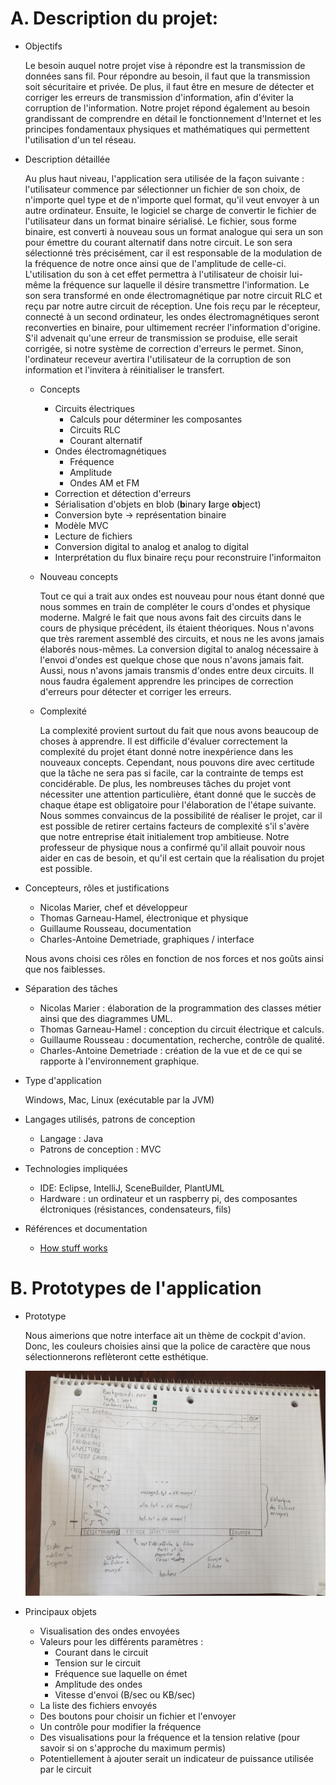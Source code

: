 # A. Description du projet:

- Objectifs

    Le besoin auquel notre projet vise à répondre est la transmission de données sans fil.
    Pour répondre au besoin, il faut que la transmission soit sécuritaire et privée.
    De plus, il faut être en mesure de détecter et corriger les erreurs de transmission d'information, afin d'éviter la corruption de l'information.
    Notre projet répond également au besoin grandissant de comprendre en détail le fonctionnement d'Internet et les principes fondamentaux physiques et mathématiques qui permettent l'utilisation d'un tel réseau.

- Description détaillée

    Au plus haut niveau, l'application sera utilisée de la façon suivante : l'utilisateur commence par sélectionner un fichier de son choix, de n'importe quel type et de n'importe quel format, qu'il veut envoyer à un autre ordinateur. Ensuite, le logiciel se charge de convertir le fichier de l'utilisateur dans un format binaire sérialisé. Le fichier, sous forme binaire, est converti à nouveau sous un format analogue qui sera un son pour émettre du courant alternatif dans notre circuit. Le son sera sélectionné très précisément, car il est responsable de la modulation de la fréquence de notre once ainsi que de l'amplitude de celle-ci. L'utilisation du son à cet effet permettra à l'utilisateur de choisir lui-même la fréquence sur laquelle il désire transmettre l'information. Le son sera transformé en onde électromagnétique par notre circuit RLC et reçu par notre autre circuit de réception. Une fois reçu par le récepteur, connecté à un second ordinateur, les ondes électromagnétiques seront reconverties en binaire, pour ultimement recréer l'information d'origine. S'il advenait qu'une erreur de transmission se produise, elle serait corrigée, si notre système de correction d'erreurs le permet. Sinon, l'ordinateur receveur avertira l'utilisateur de la corruption de son information et l'invitera à réinitialiser le transfert.

    - Concepts
        - Circuits électriques
            - Calculs pour déterminer les composantes
            - Circuits RLC
            - Courant alternatif
        - Ondes électromagnétiques
            - Fréquence
            - Amplitude
            - Ondes AM et FM
        - Correction et détection d'erreurs
        - Sérialisation d'objets en blob (**b**inary **l**arge **ob**ject)
        - Conversion byte -> représentation binaire
        - Modèle MVC
        - Lecture de fichiers
        - Conversion digital to analog et analog to digital
        - Interprétation du flux binaire reçu pour reconstruire l'informaiton
    - Nouveau concepts

        Tout ce qui a trait aux ondes est nouveau pour nous étant donné que nous sommes en train de compléter le cours d'ondes et physique moderne.
        Malgré le fait que nous avons fait des circuits dans le cours de physique précédent, ils étaient théoriques.
        Nous n'avons que très rarement assemblé des circuits, et nous ne les avons jamais élaborés nous-mêmes.
        La conversion digital to analog nécessaire à l'envoi d'ondes est quelque chose que nous n'avons jamais fait.
        Aussi, nous n'avons jamais transmis d'ondes entre deux circuits.
        Il nous faudra également apprendre les principes de correction d'erreurs pour détecter et corriger les erreurs.

    - Complexité

        La complexité provient surtout du fait que nous avons beaucoup de choses à apprendre.
        Il est difficile d'évaluer correctement la complexité du projet étant donné notre inexpérience dans les nouveaux concepts.
        Cependant, nous pouvons dire avec certitude que la tâche ne sera pas si facile, car la contrainte de temps est concidérable.
        De plus, les nombreuses tâches du projet vont nécessiter une attention particulière, étant donné que le succès de chaque étape est obligatoire pour l'élaboration de l'étape suivante.
        Nous sommes convaincus de la possibilité de réaliser le projet, car il est possible de retirer certains facteurs de complexité s'il s'avère que notre entreprise était initialement trop ambitieuse. 
        Notre professeur de physique nous a confirmé qu'il allait pouvoir nous aider en cas de besoin, et qu'il est certain que la réalisation du projet est possible. 

- Concepteurs, rôles et justifications
    - Nicolas Marier, chef et développeur
    - Thomas Garneau-Hamel, électronique et physique
    - Guillaume Rousseau, documentation
    - Charles-Antoine Demetriade, graphiques / interface

    Nous avons choisi ces rôles en fonction de nos forces et nos goûts ainsi que nos faiblesses.

- Séparation des tâches
    - Nicolas Marier : élaboration de la programmation des classes métier ainsi que des diagrammes UML.
    - Thomas Garneau-Hamel : conception du circuit électrique et calculs.
    - Guillaume Rousseau : documentation, recherche, contrôle de qualité.
    - Charles-Antoine Demetriade : création de la vue et de ce qui se rapporte à l'environnement graphique.

- Type d'application

    Windows, Mac, Linux (exécutable par la JVM)

- Langages utilisés, patrons de conception
    - Langage : Java
    - Patrons de conception : MVC

- Technologies impliquées
    - IDE: Eclipse, IntelliJ, SceneBuilder, PlantUML
    - Hardware : un ordinateur et un raspberry pi, des composantes élctroniques (résistances, condensateurs, fils)

- Références et documentation
    - [How stuff works](https://electronics.howstuffworks.com/radio.htm)

# B. Prototypes de l'application

- Prototype

    Nous aimerions que notre interface ait un thème de cockpit d'avion.
    Donc, les couleurs choisies ainsi que la police de caractère que nous sélectionnerons reflèteront cette esthétique.

    ![](prototype/interface.jpg "Prototype")

- Principaux objets
    - Visualisation des ondes envoyées
    - Valeurs pour les différents paramètres : 
        - Courant dans le circuit
        - Tension sur le circuit
        - Fréquence sue laquelle on émet
        - Amplitude des ondes
        - Vitesse d'envoi (B/sec ou KB/sec)
    - La liste des fichiers envoyés
    - Des boutons pour choisir un fichier et l'envoyer
    - Un contrôle pour modifier la fréquence
    - Des visualisations pour la fréquence et la tension relative (pour savoir si on s'approche du maximum permis)
    - Potentiellement à ajouter serait un indicateur de puissance utilisée par le circuit